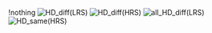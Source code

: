 !nothing
![HD_diff(LRS)](https://github.com/user-attachments/assets/a98f922f-754d-431d-a74d-a408441cd7a7)
![HD_diff(HRS)](https://github.com/user-attachments/assets/f11daeea-976c-4069-bc67-ed5562da93c0)
![all_HD_diff(LRS)](https://github.com/user-attachments/assets/aaa5778f-9593-4446-aa7f-54f77625f994)
![HD_same(HRS)](https://github.com/user-attachments/assets/792eda99-fc80-4df6-9d23-7e6e6d28282c)
